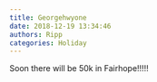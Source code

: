 ```yaml
---
title: Georgehwyone
date: 2018-12-19 13:34:46
authors: Ripp
categories: Holiday
---
```


 Soon there will be 50k in Fairhope!!!!!